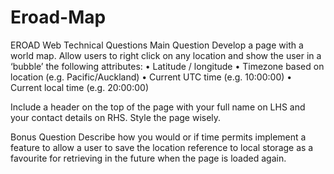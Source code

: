 # Eroad-Map

EROAD Web Technical Questions
Main Question
Develop a page with a world map. 
Allow users to right click on any location and show the user in a ‘bubble’ the following attributes:
	•	Latitude / longitude
	•	Timezone based on location (e.g. Pacific/Auckland)
	•	Current UTC time (e.g. 10:00:00)
	•	Current local time (e.g. 20:00:00)

Include a header on the top of the page with your full name on LHS and your contact details on RHS.
Style the page wisely.

Bonus Question
Describe how you would or if time permits implement a feature to allow a user to save the location reference to local storage as a favourite for retrieving in the future when the page is loaded again.


